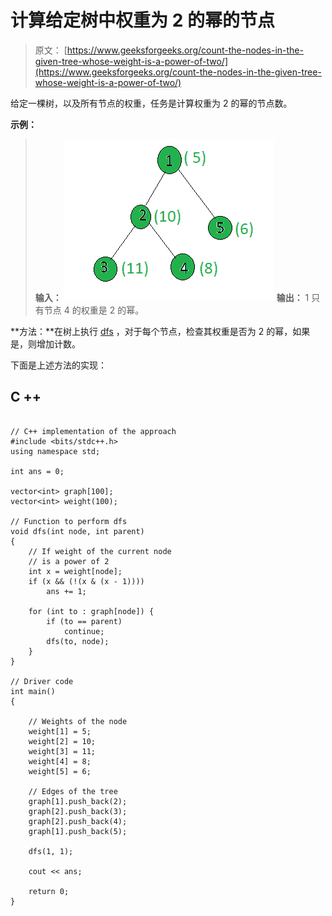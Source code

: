 # 计算给定树中权重为 2 的幂的节点

> 原文： [https://www.geeksforgeeks.org/count-the-nodes-in-the-given-tree-whose-weight-is-a-power-of-two/](https://www.geeksforgeeks.org/count-the-nodes-in-the-given-tree-whose-weight-is-a-power-of-two/)

给定一棵树，以及所有节点的权重，任务是计算权重为 2 的幂的节点数。

**示例：**

> **输入：**
> ![](img/c8d63a5a618701e1de407d9028376d6b.png)
> **输出：** 1
> 只有节点 4 的权重是 2 的幂。

**方法：**在树上执行 [dfs](http://www.geeksforgeeks.org/depth-first-traversal-for-a-graph/) ，对于每个节点，检查其权重是否为 2 的幂，如果是，则增加计数。

下面是上述方法的实现：

## C ++

```

// C++ implementation of the approach 
#include <bits/stdc++.h> 
using namespace std; 

int ans = 0; 

vector<int> graph[100]; 
vector<int> weight(100); 

// Function to perform dfs 
void dfs(int node, int parent) 
{ 
    // If weight of the current node 
    // is a power of 2 
    int x = weight[node]; 
    if (x && (!(x & (x - 1)))) 
        ans += 1; 

    for (int to : graph[node]) { 
        if (to == parent) 
            continue; 
        dfs(to, node); 
    } 
} 

// Driver code 
int main() 
{ 

    // Weights of the node 
    weight[1] = 5; 
    weight[2] = 10; 
    weight[3] = 11; 
    weight[4] = 8; 
    weight[5] = 6; 

    // Edges of the tree 
    graph[1].push_back(2); 
    graph[2].push_back(3); 
    graph[2].push_back(4); 
    graph[1].push_back(5); 

    dfs(1, 1); 

    cout << ans; 

    return 0; 
} 

```
